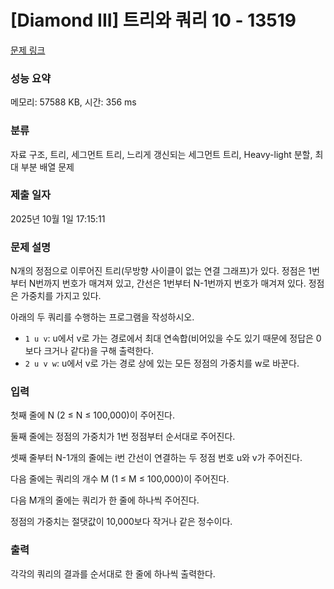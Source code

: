 # [Diamond III] 트리와 쿼리 10 - 13519 

[문제 링크](https://www.acmicpc.net/problem/13519) 

### 성능 요약

메모리: 57588 KB, 시간: 356 ms

### 분류

자료 구조, 트리, 세그먼트 트리, 느리게 갱신되는 세그먼트 트리, Heavy-light 분할, 최대 부분 배열 문제

### 제출 일자

2025년 10월 1일 17:15:11

### 문제 설명

<p>N개의 정점으로 이루어진 트리(무방향 사이클이 없는 연결 그래프)가 있다. 정점은 1번부터 N번까지 번호가 매겨져 있고, 간선은 1번부터 N-1번까지 번호가 매겨져 있다. 정점은 가중치를 가지고 있다.</p>

<p>아래의 두 쿼리를 수행하는 프로그램을 작성하시오.</p>

<ul>
	<li><code>1 u v</code>: u에서 v로 가는 경로에서 최대 연속합(비어있을 수도 있기 때문에 정답은 0보다 크거나 같다)을 구해 출력한다.</li>
	<li><code>2 u v w</code>: u에서 v로 가는 경로 상에 있는 모든 정점의 가중치를 w로 바꾼다.</li>
</ul>

### 입력 

 <p>첫째 줄에 N (2 ≤ N ≤ 100,000)이 주어진다.</p>

<p>둘째 줄에는 정점의 가중치가 1번 정점부터 순서대로 주어진다.</p>

<p>셋째 줄부터 N-1개의 줄에는 i번 간선이 연결하는 두 정점 번호 u와 v가 주어진다.</p>

<p>다음 줄에는 쿼리의 개수 M (1 ≤ M ≤ 100,000)이 주어진다.</p>

<p>다음 M개의 줄에는 쿼리가 한 줄에 하나씩 주어진다.</p>

<p>정점의 가중치는 절댓값이 10,000보다 작거나 같은 정수이다.</p>

### 출력 

 <p>각각의 쿼리의 결과를 순서대로 한 줄에 하나씩 출력한다.</p>

